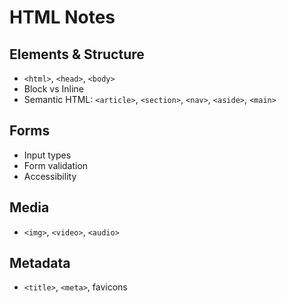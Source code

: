 # HTML Notes

## Elements & Structure

- `<html>`, `<head>`, `<body>`
- Block vs Inline
- Semantic HTML: `<article>`, `<section>`, `<nav>`, `<aside>`, `<main>`

## Forms

- Input types
- Form validation
- Accessibility

## Media

- `<img>`, `<video>`, `<audio>`

## Metadata

- `<title>`, `<meta>`, favicons
